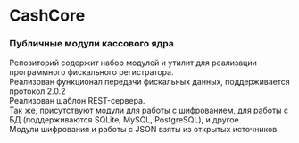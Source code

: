 # CashCore
### Публичные модули кассового ядра
Репозиторий содержит набор модулей и утилит для реализации программного фискального регистратора.  
Реализован функционал передачи фискальных данных, поддерживается протокол 2.0.2  
Реализован шаблон REST-сервера.  
Так же, присутствуют модули для работы с шифрованием, для работы с БД (поддерживаются SQLite, MySQL, PostgreSQL), и другое.  
Модули шифрования и работы с JSON взяты из открытых источников.
